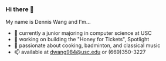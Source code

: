 ### Hi there 👋

My name is Dennis Wang and I'm...
- 🌱 currently a junior majoring in computer science at USC
- 🔭 working on building the "Honey for Tickets", Spotlight
- 👯 passionate about cooking, badminton, and classical music
- 📫 available at dwang984@usc.edu or (669)350-3227

<!--
**dwangman123/dwangman123** is a ✨ _special_ ✨ repository because its `README.md` (this file) appears on your GitHub profile.

Here are some ideas to get you started:

- 🔭 I’m currently working on ...
- 🌱 I’m currently learning ...
- 👯 I’m looking to collaborate on ...
- 🤔 I’m looking for help with ...
- 💬 Ask me about ...
- 📫 How to reach me: ...
- 😄 Pronouns: ...
- ⚡ Fun fact: ...
-->


